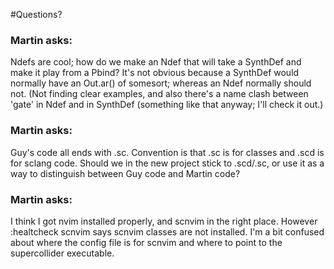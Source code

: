 

#Questions?

### Martin asks: 
Ndefs are cool; how do we make an Ndef that will take a SynthDef and make it play from a Pbind? It's not obvious because a SynthDef would normally have an Out.ar() of somesort; whereas an Ndef normally should not. (Not finding clear examples, and also there's a name clash between 'gate' in Ndef and in SynthDef (something like that anyway; I'll check it out.)


### Martin asks: 
Guy's code all ends with .sc. Convention is that .sc is for classes and .scd is for sclang code. Should we in the new project stick to .scd/.sc, or use it as a way to distinguish between Guy code and Martin code? 


### Martin asks: 
I think I got nvim installed properly, and scnvim in the right place. However :healtcheck scnvim says scnvim classes are not installed. I'm a bit confused about where the config file is for scnvim and where to point to the supercollider executable.

